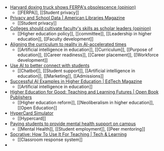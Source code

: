 - [Harvard doxing truck shows FERPA's obsolescence (opinion)](https://www.insidehighered.com/opinion/views/2023/10/26/harvard-doxing-truck-shows-ferpas-obsolescence-opinion?mc_cid=a764bae25f)
	- [[FERPA]], [[Student privacy]]
- [Privacy and School Data | American Libraries Magazine](https://americanlibrariesmagazine.org/blogs/the-scoop/privacy-school-data/)
	- [[Student privacy]]
- [Colleges should cultivate faculty's skills as scholar leaders (opinion)](https://www.insidehighered.com/opinion/career-advice/2023/10/26/colleges-should-cultivate-facultys-skills-scholar-leaders-opinion?mc_cid=a764bae25f)
	- [[Higher education policy]], [[committee]], [[Leadership in higher education]], [[Faculty development]]
- [Aligning the curriculum to reality in AI-accelerated times](https://www.insidehighered.com/opinion/blogs/online-trending-now/2023/10/26/aligning-curriculum-reality-ai-accelerated-times?mc_cid=a764bae25f)
	- [[Artificial intelligence in education]], [[Curriculum]], [[Purpose of education]], [[Career readiness]], [[Career placement]], [[Workforce development]]
- [Use AI to better connect with students](https://www.insidehighered.com/opinion/blogs/call-action/2023/10/26/use-ai-better-connect-students?mc_cid=a764bae25f)
	- [[Chatbot]], [[Student support]], [[Artificial intelligence in education]], [[Marketing]], [[Admissions]]
- [Successful AI Examples in Higher Education | EdTech Magazine](https://edtechmagazine.com/higher/article/2020/01/successful-ai-examples-higher-education-can-inspire-our-future)
	- [[Artificial intelligence in education]]
- [Higher Education for Good: Teaching and Learning Futures | Open Book Publishers](https://www.openbookpublishers.com/books/10.11647/obp.0363)
	- [[Higher education reform]], [[Neoliberalism in higher education]], [[Open Education]]
- [HyperCard Simulator](https://hcsimulator.com/)
	- [[Hypercard]]
- [Paying students to provide mental health support on campus](https://www.insidehighered.com/news/students/physical-mental-health/2023/10/17/paying-students-provide-mental-health-support?mc_cid=629efd0b16)
	- [[Mental Health]], [[Student employment]], [[Peer mentoring]]
- [Socrative: How To Use It For Teaching | Tech & Learning](https://www.techlearning.com/how-to/what-is-socrative-and-how-does-it-work-best-tips-and-tricks)
	- [[Classroom response system]]
-